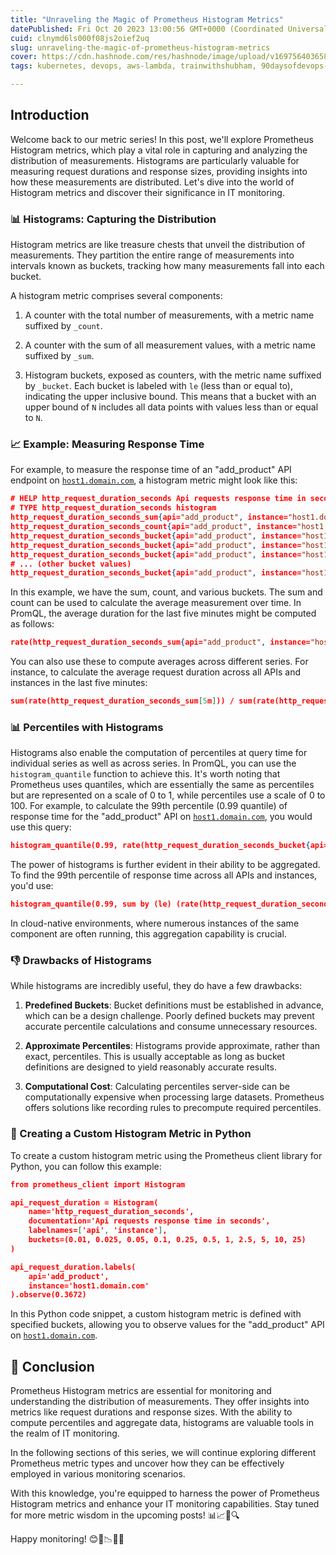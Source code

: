 ```yaml
---
title: "Unraveling the Magic of Prometheus Histogram Metrics"
datePublished: Fri Oct 20 2023 13:00:56 GMT+0000 (Coordinated Universal Time)
cuid: clnymd6ls000f08js2oief2uq
slug: unraveling-the-magic-of-prometheus-histogram-metrics
cover: https://cdn.hashnode.com/res/hashnode/image/upload/v1697564036581/efa43e2f-4d3f-4f64-9e8f-6182d7fd306c.gif
tags: kubernetes, devops, aws-lambda, trainwithshubham, 90daysofdevops-chanllenge

---
```


## **Introduction**

Welcome back to our metric series! In this post, we'll explore Prometheus Histogram metrics, which play a vital role in capturing and analyzing the distribution of measurements. Histograms are particularly valuable for measuring request durations and response sizes, providing insights into how these measurements are distributed. Let's dive into the world of Histogram metrics and discover their significance in IT monitoring.

### **📊 Histograms: Capturing the Distribution**

Histogram metrics are like treasure chests that unveil the distribution of measurements. They partition the entire range of measurements into intervals known as buckets, tracking how many measurements fall into each bucket.

A histogram metric comprises several components:

1. A counter with the total number of measurements, with a metric name suffixed by `_count`.
    
2. A counter with the sum of all measurement values, with a metric name suffixed by `_sum`.
    
3. Histogram buckets, exposed as counters, with the metric name suffixed by `_bucket`. Each bucket is labeled with `le` (less than or equal to), indicating the upper inclusive bound. This means that a bucket with an upper bound of `N` includes all data points with values less than or equal to `N`.
    

### **📈 Example: Measuring Response Time**

For example, to measure the response time of an "add\_product" API endpoint on [`host1.domain.com`](http://host1.domain.com), a histogram metric might look like this:

```json
# HELP http_request_duration_seconds Api requests response time in seconds
# TYPE http_request_duration_seconds histogram
http_request_duration_seconds_sum{api="add_product", instance="host1.domain.com"} 8953.332
http_request_duration_seconds_count{api="add_product", instance="host1.domain.com"} 27892
http_request_duration_seconds_bucket{api="add_product", instance="host1.domain.com", le="0"}
http_request_duration_seconds_bucket{api="add_product", instance="host1.domain.com", le="0.01"} 0
http_request_duration_seconds_bucket{api="add_product", instance="host1.domain.com", le="0.025"} 8
# ... (other bucket values)
http_request_duration_seconds_bucket{api="add_product", instance="host1.domain.com", le="+Inf"} 27892
```

In this example, we have the sum, count, and various buckets. The sum and count can be used to calculate the average measurement over time. In PromQL, the average duration for the last five minutes might be computed as follows:

```json
rate(http_request_duration_seconds_sum{api="add_product", instance="host1.domain.com"}[5m]) / rate(http_request_duration_seconds_count{api="add_product", instance="host1.domain.com"}[5m])
```

You can also use these to compute averages across different series. For instance, to calculate the average request duration across all APIs and instances in the last five minutes:

```json
sum(rate(http_request_duration_seconds_sum[5m])) / sum(rate(http_request_duration_seconds_count[5m]))
```

### **📊 Percentiles with Histograms**

Histograms also enable the computation of percentiles at query time for individual series as well as across series. In PromQL, you can use the `histogram_quantile` function to achieve this. It's worth noting that Prometheus uses quantiles, which are essentially the same as percentiles but are represented on a scale of 0 to 1, while percentiles use a scale of 0 to 100. For example, to calculate the 99th percentile (0.99 quantile) of response time for the "add\_product" API on [`host1.domain.com`](http://host1.domain.com), you would use this query:

```json
histogram_quantile(0.99, rate(http_request_duration_seconds_bucket{api="add_product", instance="host1.domain.com"}[5m]))
```

The power of histograms is further evident in their ability to be aggregated. To find the 99th percentile of response time across all APIs and instances, you'd use:

```json
histogram_quantile(0.99, sum by (le) (rate(http_request_duration_seconds_bucket[5m])))
```

In cloud-native environments, where numerous instances of the same component are often running, this aggregation capability is crucial.

### **👎 Drawbacks of Histograms**

While histograms are incredibly useful, they do have a few drawbacks:

1. **Predefined Buckets**: Bucket definitions must be established in advance, which can be a design challenge. Poorly defined buckets may prevent accurate percentile calculations and consume unnecessary resources.
    
2. **Approximate Percentiles**: Histograms provide approximate, rather than exact, percentiles. This is usually acceptable as long as bucket definitions are designed to yield reasonably accurate results.
    
3. **Computational Cost**: Calculating percentiles server-side can be computationally expensive when processing large datasets. Prometheus offers solutions like recording rules to precompute required percentiles.
    

### **🐍 Creating a Custom Histogram Metric in Python**

To create a custom histogram metric using the Prometheus client library for Python, you can follow this example:

```json
from prometheus_client import Histogram

api_request_duration = Histogram(
    name='http_request_duration_seconds',
    documentation='Api requests response time in seconds',
    labelnames=['api', 'instance'],
    buckets=(0.01, 0.025, 0.05, 0.1, 0.25, 0.5, 1, 2.5, 5, 10, 25)
)

api_request_duration.labels(
    api='add_product',
    instance='host1.domain.com'
).observe(0.3672)
```

In this Python code snippet, a custom histogram metric is defined with specified buckets, allowing you to observe values for the "add\_product" API on [`host1.domain.com`](http://host1.domain.com).

## **📏 Conclusion**

Prometheus Histogram metrics are essential for monitoring and understanding the distribution of measurements. They offer insights into metrics like request durations and response sizes. With the ability to compute percentiles and aggregate data, histograms are valuable tools in the realm of IT monitoring.

In the following sections of this series, we will continue exploring different Prometheus metric types and uncover how they can be effectively employed in various monitoring scenarios.

With this knowledge, you're equipped to harness the power of Prometheus Histogram metrics and enhance your IT monitoring capabilities. Stay tuned for more metric wisdom in the upcoming posts! 📊📈🧐🔍

Happy monitoring! 😊📁📉👨‍💻
